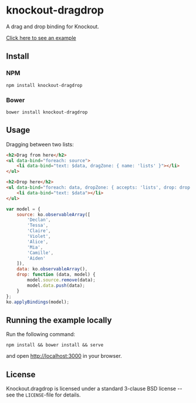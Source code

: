 # knockout-dragdrop

A drag and drop binding for Knockout.

[Click here to see an example](http://one-com.github.io/knockout-dragdrop/examples/)

## Install

### NPM

`npm install knockout-dragdrop`

### Bower

`bower install knockout-dragdrop`

## Usage

Dragging between two lists:

```html
<h2>Drag from here</h2>
<ul data-bind="foreach: source">
    <li data-bind="text: $data, dragZone: { name: 'lists' }"></li>
</ul>

<h2>Drop here</h2>
<ul data-bind="foreach: data, dropZone: { accepts: 'lists', drop: drop }">
    <li data-bind="text: $data"></li>
</ul>
```

```js
var model = {
    source: ko.observableArray([
        'Declan',
        'Tessa',
        'Claire',
        'Violet',
        'Alice',
        'Mia',
        'Camille',
        'Aiden'
    ]),
    data: ko.observableArray(),
    drop: function (data, model) {
        model.source.remove(data);
        model.data.push(data);
    }
};
ko.applyBindings(model);
```

## Running the example locally

Run the following command:

```
npm install && bower install && serve
```

and open [http://localhost:3000](http://localhost:3000) in your browser.

## License

Knockout.dragdrop is licensed under a standard 3-clause BSD license -- see the `LICENSE`-file for details.
